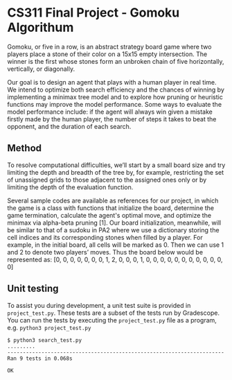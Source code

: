 # CS311 Final Project - Gomoku Algorithum

Gomoku, or five in a row, is an abstract strategy board game where two players place a
stone of their color on a 15x15 empty intersection. The winner is the first whose stones form an unbroken chain of five horizontally, vertically, or diagonally.
 
Our goal is to design an agent that plays with a human player in real time. We intend to optimize both search efficiency and the chances of winning by implementing a minimax tree model and to explore how pruning or heuristic functions may improve the model performance. Some ways to evaluate the model performance include: if the agent will always win given a mistake firstly made by the human player, the number of steps it takes to beat the opponent, and the duration of each search.


## Method

To resolve computational difficulties, we’ll start by a small board size and try limiting the depth and breadth of the tree by, for example, restricting the set of unassigned grids to those adjacent to the assigned ones only or by limiting the depth of the evaluation function. 

Several sample codes are available as references for our project, in which the game is a class with functions that initialize the board, determine the game termination, calculate the agent's optimal move, and optimize the minimax via alpha-beta pruning [1]. Our board initialization, meanwhile, will be similar to that of a sudoku in PA2 where we use a dictionary storing the cell indices and its corresponding stones when filled by a player.  For example, in the initial board, all cells will be marked as 0. Then we can use 1 and 2 to denote two players’ moves. Thus the board below would be represented as:
 [0, 0, 0, 0, 0, 
  0, 0, 1, 2, 0,
  0, 0, 1, 0, 0, 
  0, 0, 0, 0, 0,
  0, 0, 0, 0, 0]


## Unit testing

To assist you during development, a unit test suite is provided in `project_test.py`. These tests are a subset of the tests run by Gradescope. You can run the tests by executing the `project_test.py` file as a program, e.g. `python3 project_test.py`

```
$ python3 search_test.py
.........
----------------------------------------------------------------------
Ran 9 tests in 0.068s

OK
```

